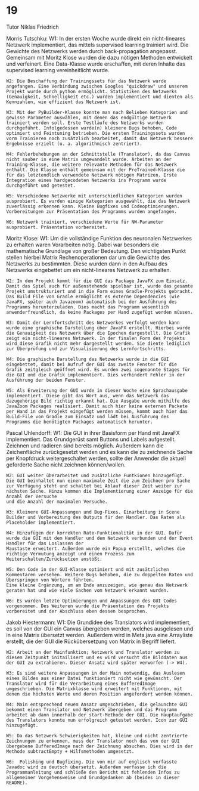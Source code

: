 # 19

Tutor Niklas Friedrich

Morris Tutschku:
	W1: In der ersten Woche wurde direkt ein nicht-lineares Netzwerk implementiert, das mittels supervised learning trainiert wird. Die Gewichte des Netzwerks werden durch back-propagation angepasst. Gemeinsam mit Moritz Klose wurden die dazu nötigen Methoden entwickelt und verfeinert. Eine Data-Klasse wurde erschaffen, mit deren Inhalte das supervised learning vereinheitlicht wurde.

	W2: Die Beschaffung der Trainingssets für das Netzwerk wurde angefangen. Eine Verbindung zwischen Googles "quickdraw" und unserem Projekt wurde durch python ermöglicht. Statistiken des Netzwerks (Genauigkeit, Schnelligkeit etc.) wurden implementiert und dienten als Kennzahlen, wie effizient das Netzwerk ist.

	W3: Mit der PyBuilder-Klasse konnte man nach Belieben Kategorien und gewisse Parameter auswählen, mit denen das endgültige Netzwerk trainiert werden soll. Erste Testläufe des Netzwerks wurden durchgeführt. Infolgedessen wurde(n) kleinere Bugs behoben, Code optimiert und Feintuning betrieben. Die ersten Trainingssets wurden vorm Trainieren noch zusätzlich bearbeitet, damit das Netzwerk bessere Ergebnisse erzielt (u. a. algorithmisch zentriert).

	W4: Fehlerbehebungen an der Schnittstelle (Translator), da das Canvas nicht sauber in eine Matrix umgewandelt wurde. Arbeiten an der Training-Klasse, die weitere relevante Methoden für das Netzwerk enthält. Die Klasse enthält gemeinsam mit der PreTrained-Klasse die für das letztendlich verwendete Netzwerk nötigen Matrizen. Erste Integration eines hardgecodeten Netzwerks ins Programm wurde durchgeführt und getestet.

	W5: Verschiedene Netzwerke mit unterschiedlichen Kategorien wurden ausprobiert. Es wurden einige Kategorien ausgewählt, die das Netzwerk zuverlässig erkennen kann. Kleine Bugfixes und Codeoptimierungen. Vorbereitungen zur Präsentation des Programms wurden angefangen.

	W6: Netzwerk trainiert, verschiedene Werte für NW-Parameter ausprobiert. Präsentation vorbereitet.

Moritz Klose:
	W1: Um die vollständige Funktion des neuronalen Netzwerkes zu erhalten waren Vorarbeiten nötig. Dabei war besonders die mathematische Grundlage von großer Bedeutung.
	Den wichtigsten Punkt stellen hierbei Matrix Rechenoperationen dar um die Gewichte des Netzwerks zu bestimmten. Diese wurden dann in den Aufbau des Netzwerks eingebettet um ein nicht-lineares Netzwerk zu erhalten. 

	W2: In dem Projekt kommt für die GUI das Package JavaFX zum Einsatz. Damit das Spiel auch für außenstehende spielbar ist, wurde das gesamte Projekt umstrukturiert und in die Form eines Gradle-Projekts gebracht. Das Build File von Gradle ermöglicht es externe Dependencies (wie JavaFX, später auch Javazoom) automatisch bei der Ausführung des Programms herunterzuladen. Dies macht das Programm wesentlich anwenderfreundlich, da keine Packages per Hand zugefügt werden müssen.

	W3: Damit der Lernfortschritt des Netzwerkes verfolgt werden kann wurde eine graphische Darstellung über JavaFX erstellt. Hierbei wurde die Genauigkeit des Netzwerk über die Epochen dargestellt. Die Grafik zeigt ein nicht-lineares Netzwerk. In der finalen Form des Projekts wird diese Grafik nicht mehr dargestellt werden. Sie diente lediglich zur Überprüfung und zur Visualisierung des Lernfortschritts.
	
	W4: Die graphische Darstellung des Netzwerks wurde in die GUI eingebettet, damit bei Aufruf der GUI das zweite Fenster für die Grafik zeitgleich geöffnet wird. Es wurden zwei sogenannte Stages für die GUI und die Grafik implementiert. Dies verhindert Fehler in der Ausführung der beiden Fenster.

	W5: Als Erweiterung der GUI wurde in dieser Woche eine Sprachausgabe implementiert. Diese gibt das Wort aus, wenn das Netzwerk das dazugehörige Bild richtig erkannt hat. Die Ausgabe wurde mithilfe des JavaZoom Packages realisiert. Damit auch hier keine externen Packete per Hand in das Projekt eingefügt werden müssen, kommt auch hier das Build-File von Gradle zum Einsatz und lädt bei Ausführung des Programms die benötigten Packages automatisch herunter.

Pascal Uhlendorff: 
	W1: Die GUI in ihrer Basisform per Hand mit JavaFX implementiert. Das Grundgerüst samt Buttons und Labels aufgestellt. 
	Zeichnen und radieren sind bereits möglich. Außerdem kann die Zeichenfläche zurückgesetzt werden und 
	es kann die zu zeichnende Sache per Knopfdruck weitergeschaltet werden, sollte der Anwender die aktuell geforderte Sache nicht zeichnen können/wollen.
						
	W2: GUI weiter überarbeitet und zusätzliche Funtkionen hinzugefügt. Die GUI beinhaltet nun einen maximale Zeit die zum Zeichnen pro Sache 
	zur Verfügung steht und schaltet bei Ablauf dieser Zeit weiter zur nächsten Sache. Hinzu kommen die Implementierung einer Anzeige für die Anzahl der Versuche 
	und die Anzahl der maximalen Versuche. 
						
	W3: Kleinere GUI-Anpassungen und Bug-Fixes. Einarbeitung in Scene Builder und Vorbereitung des Outputs für den Handler. Das Raten als Placeholder implementiert.

	W4: Hinzufügen der korrekten Rate-Funktionalität in der GUI. Dafür wurde die GUI mit dem Handler und dem Netzwerk verbunden und der Event Handler für das Loslassen der
	Maustaste erweitert. Außerdem wurde ein Popup erstellt, welches die richtige Vermutung anzeigt und einen Prozess zum Weiterschalten/Zurücksetzen anstößt.

	W5: Den Code in der GUI-Klasse optimiert und mit zusätzlichen Kommentaren versehen. Weitere Bugs behoben, die zu doppeltem Raten und Überspringen von Wörtern führten. 
	Eine kleine Ergänzung, um am Ende anzuzeigen, wie genau das Netzwerk geraten hat und wie viele Sachen vom Netzwerk erkannt wurden.

	W6: Es wurden letzte Optimierungen und Anpassungen des GUI Codes vorgenommen. Des Weiteren wurde die Präsentation des Projekts vorbereitet und der Abschluss eben dessen besprochen.


Jakob Hiestermann:
	W1: Die Grundidee des Translators wird implementiert, es soll von der GUI ein Canvas übergeben werden, welches ausgelesen und in eine Matrix übersetzt werden. Außerdem wird in Meta.java eine Arrayliste erstellt, die der GUI die Rückübersetzung von Matrix in Begriff liefert.

	W2: Arbeit an der Mainfunktion; Netzwerk und Translator werden zu diesem Zeitpunkt initailisert und es wird versucht die Bilddaten aus der GUI zu extrahieren. Dieser Ansatz wird später verworfen (-> W4).

	W3: Es sind weitere Anpassungen in der Main notwendig, das Auslesen eines Bildes aus einer Datei funktioniert nicht wie gewünscht. Der Translator wird für die Verarbeitung eines BufferedImage umgeschrieben. Die Matrixklasse wird erweitert mit Funktionen, mit denen die höchsten Werte und deren Position angefordert werden können. 

	W4: Main entsprechend neuem Ansatz umgeschrieben, die gelaunchte GUI bekommt einen Translator und Netzwerk übergeben und das Programm arbeitet ab dann innerhalb der start-Methode der GUI. Die Hauptaufgabe des Translators konnte nun erfolgreich getestet werden. Icon zur GUI hinzugefügt.

	W5: Da das Netzwerk Schwierigkeiten hat, kleine und nicht zentrierte Zeichnungen zu erkennen, muss der Translator noch das von der GUI übergebene BufferedImage nach der Zeichnung absuchen. Dies wird in der Methode subtractEmpty + Hilfsmethoden umgesetzt.

	W6:  Polishing und Bugfixing. Die von mir auf englisch verfasste Javadoc wird zu deutsch übersetzt. Außerdem verfasse ich die Programmanleitung und schließe den Bericht mit fehlenden Infos zu allgemeiner Vorgehensweise und Grundgedanken ab (beides in dieser README).
